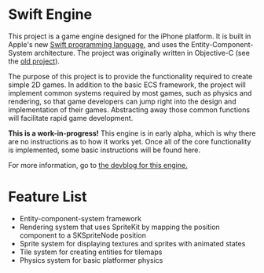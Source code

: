 Swift Engine
===

This project is a game engine designed for the iPhone platform. It is built in Apple's new [Swift programming language](https://developer.apple.com/swift/), and uses the Entity-Component-System architecture. The project was originally written in Objective-C (see the [old project](https://github.com/thelukester92/ecs-engine-for-iphone/)).

The purpose of this project is to provide the functionality required to create simple 2D games. In addition to the basic ECS framework, the project will implement common systems required by most games, such as physics and rendering, so that game developers can jump right into the design and implementation of their games. Abstracting away those common functions will facilitate rapid game development.

**This is a work-in-progress!** This engine is in early alpha, which is why there are no instructions as to how it works yet. Once all of the core functionality is implemented, some basic instructions will be found here.

For more information, go to [the devblog for this engine.](http://devblog.lukesterwebdesign.com/)

# Feature List

* Entity-component-system framework
* Rendering system that uses SpriteKit by mapping the position component to a SKSpriteNode position
* Sprite system for displaying textures and sprites with animated states
* Tile system for creating entities for tilemaps
* Physics system for basic platformer physics